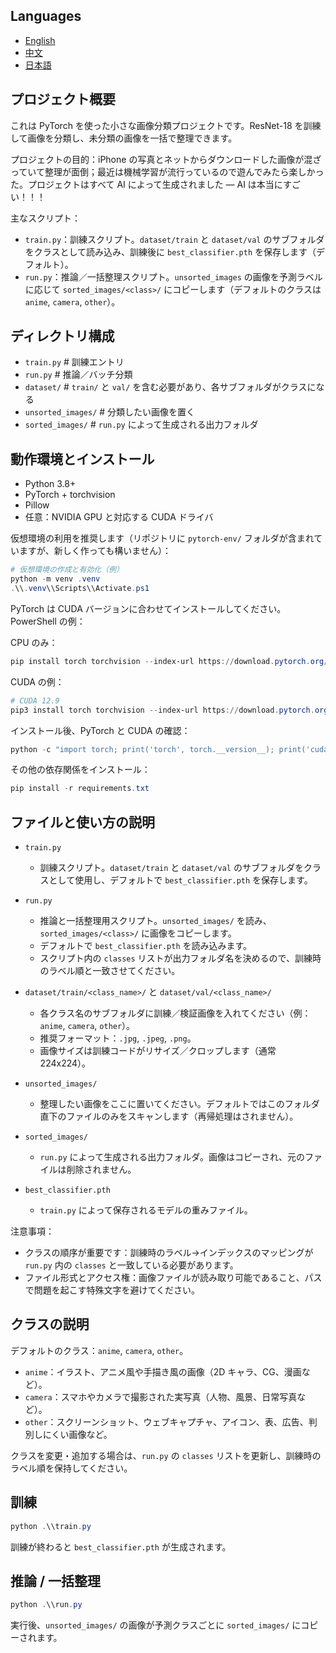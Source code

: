 ## Languages

- [English](README.md)
- [中文](README.zh.md)
- [日本語](README.ja.md)

## プロジェクト概要

これは PyTorch を使った小さな画像分類プロジェクトです。ResNet-18 を訓練して画像を分類し、未分類の画像を一括で整理できます。

プロジェクトの目的：iPhone の写真とネットからダウンロードした画像が混ざっていて整理が面倒；最近は機械学習が流行っているので遊んでみたら楽しかった。プロジェクトはすべて AI によって生成されました — AI は本当にすごい！！！

主なスクリプト：
- `train.py`：訓練スクリプト。`dataset/train` と `dataset/val` のサブフォルダをクラスとして読み込み、訓練後に `best_classifier.pth` を保存します（デフォルト）。
- `run.py`：推論／一括整理スクリプト。`unsorted_images` の画像を予測ラベルに応じて `sorted_images/<class>/` にコピーします（デフォルトのクラスは `anime`, `camera`, `other`）。

## ディレクトリ構成

- `train.py`    # 訓練エントリ
- `run.py`      # 推論／バッチ分類
- `dataset/`    # `train/` と `val/` を含む必要があり、各サブフォルダがクラスになる
- `unsorted_images/`  # 分類したい画像を置く
- `sorted_images/`    # `run.py` によって生成される出力フォルダ

## 動作環境とインストール

- Python 3.8+
- PyTorch + torchvision
- Pillow
- 任意：NVIDIA GPU と対応する CUDA ドライバ

仮想環境の利用を推奨します（リポジトリに `pytorch-env/` フォルダが含まれていますが、新しく作っても構いません）：

```powershell
# 仮想環境の作成と有効化（例）
python -m venv .venv
.\\.venv\\Scripts\\Activate.ps1
```

PyTorch は CUDA バージョンに合わせてインストールしてください。PowerShell の例：

CPU のみ：
```powershell
pip install torch torchvision --index-url https://download.pytorch.org/whl/cpu
```

CUDA の例：
```powershell
# CUDA 12.9
pip3 install torch torchvision --index-url https://download.pytorch.org/whl/cu129
```

インストール後、PyTorch と CUDA の確認：

```powershell
python -c "import torch; print('torch', torch.__version__); print('cuda available:', torch.cuda.is_available())"
```

その他の依存関係をインストール：

```powershell
pip install -r requirements.txt
```

## ファイルと使い方の説明

- `train.py`
  - 訓練スクリプト。`dataset/train` と `dataset/val` のサブフォルダをクラスとして使用し、デフォルトで `best_classifier.pth` を保存します。

- `run.py`
  - 推論と一括整理用スクリプト。`unsorted_images/` を読み、`sorted_images/<class>/` に画像をコピーします。
  - デフォルトで `best_classifier.pth` を読み込みます。
  - スクリプト内の `classes` リストが出力フォルダ名を決めるので、訓練時のラベル順と一致させてください。

- `dataset/train/<class_name>/` と `dataset/val/<class_name>/`
  - 各クラス名のサブフォルダに訓練／検証画像を入れてください（例：`anime`, `camera`, `other`）。
  - 推奨フォーマット：`.jpg`, `.jpeg`, `.png`。
  - 画像サイズは訓練コードがリサイズ／クロップします（通常 224x224）。

- `unsorted_images/`
  - 整理したい画像をここに置いてください。デフォルトではこのフォルダ直下のファイルのみをスキャンします（再帰処理はされません）。

- `sorted_images/`
  - `run.py` によって生成される出力フォルダ。画像はコピーされ、元のファイルは削除されません。

- `best_classifier.pth`
  - `train.py` によって保存されるモデルの重みファイル。

注意事項：

- クラスの順序が重要です：訓練時のラベル→インデックスのマッピングが `run.py` 内の `classes` と一致している必要があります。
- ファイル形式とアクセス権：画像ファイルが読み取り可能であること、パスで問題を起こす特殊文字を避けてください。

## クラスの説明

デフォルトのクラス：`anime`, `camera`, `other`。

- `anime`：イラスト、アニメ風や手描き風の画像（2D キャラ、CG、漫画など）。
- `camera`：スマホやカメラで撮影された実写真（人物、風景、日常写真など）。
- `other`：スクリーンショット、ウェブキャプチャ、アイコン、表、広告、判別しにくい画像など。

クラスを変更・追加する場合は、`run.py` の `classes` リストを更新し、訓練時のラベル順を保持してください。

## 訓練

```powershell
python .\\train.py
```

訓練が終わると `best_classifier.pth` が生成されます。

## 推論 / 一括整理

```powershell
python .\\run.py
```

実行後、`unsorted_images/` の画像が予測クラスごとに `sorted_images/` にコピーされます。
